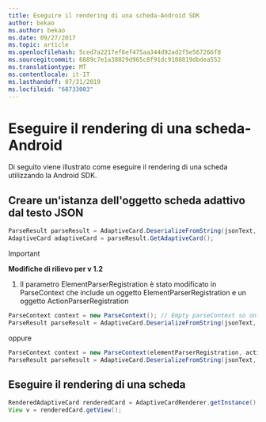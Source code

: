 ```yaml
---
title: Eseguire il rendering di una scheda-Android SDK
author: bekao
ms.author: bekao
ms.date: 09/27/2017
ms.topic: article
ms.openlocfilehash: 5ced7a2217ef6ef475aa344d92ad2f5e567266f8
ms.sourcegitcommit: 6889c7e1a38029d965c8f91dc9108819dbdea552
ms.translationtype: MT
ms.contentlocale: it-IT
ms.lasthandoff: 07/31/2019
ms.locfileid: "68733003"
---
```

# <a name="render-a-card---android"></a>Eseguire il rendering di una scheda-Android

Di seguito viene illustrato come eseguire il rendering di una scheda utilizzando la Android SDK.

## <a name="create-adaptive-card-object-instance-from-json-text"></a>Creare un'istanza dell'oggetto scheda adattivo dal testo JSON

```java
ParseResult parseResult = AdaptiveCard.DeserializeFromString(jsonText, AdaptiveCardRenderer.VERSION, elementParserRegistration);
AdaptiveCard adaptiveCard = parseResult.GetAdaptiveCard();
```
> [!IMPORTANT]
> **Modifiche di rilievo per v 1.2**
> 

1. Il parametro ElementParserRegistration è stato modificato in ParseContext che include un oggetto ElementParserRegistration e un oggetto ActionParserRegistration

```java
ParseContext context = new ParseContext(); // Empty parseContext so only known elements up to v1.2 will be parsed
ParseResult parseResult = AdaptiveCard.DeserializeFromString(jsonText, AdaptiveCardRenderer.VERSION, context);
```

oppure

```java
ParseContext context = new ParseContext(elementParserRegistration, actionParserRegistration);
ParseResult parseResult = AdaptiveCard.DeserializeFromString(jsonText, AdaptiveCardRenderer.VERSION, context);
```

## <a name="render-a-card"></a>Eseguire il rendering di una scheda

```java
RenderedAdaptiveCard renderedCard = AdaptiveCardRenderer.getInstance().render(context, fragmentManager, adaptiveCard, cardActionHandler, hostConfig);
View v = renderedCard.getView();
```
